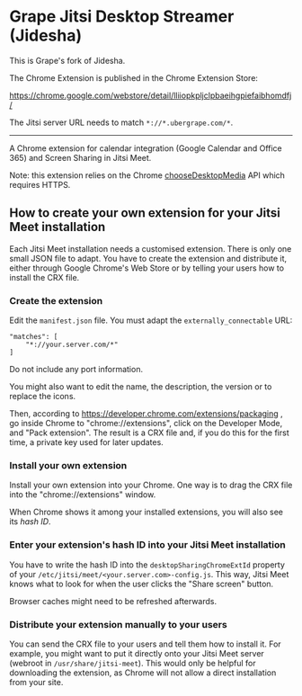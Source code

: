 Grape Jitsi Desktop Streamer (Jidesha)
=======

This is Grape's fork of Jidesha.

The Chrome Extension is published in the Chrome Extension Store:

https://chrome.google.com/webstore/detail/lliiopkpljclpbaeihgpiefaibhomdfj/

The Jitsi server URL needs to match `*://*.ubergrape.com/*`.

---

A Chrome extension for calendar integration (Google Calendar and Office 365) and Screen Sharing in Jitsi Meet.

Note: this extension relies on the Chrome [chooseDesktopMedia](https://developer.chrome.com/extensions/desktopCapture) API which requires HTTPS.

## How to create your own extension for your Jitsi Meet installation

Each Jitsi Meet installation needs a customised extension.
There is only one small JSON file to adapt. You have
to create the extension and distribute it, either through
Google Chrome's Web Store or by telling your users how to
install the CRX file.

### Create the extension

Edit the `manifest.json` file. You must adapt the `externally_connectable`
URL:

    "matches": [
        "*://your.server.com/*"
    ]

Do not include any port information.

You might also want to edit the name, the description, the version or
to replace the icons.

Then, according to https://developer.chrome.com/extensions/packaging ,
go inside Chrome to "chrome://extensions", click on the Developer Mode,
and "Pack extension". The result is a CRX file and, if you do this for
the first time, a private key used for later updates.

### Install your own extension

Install your own extension into your Chrome. One way is to drag the
CRX file into the "chrome://extensions" window.

When Chrome shows it among your installed extensions,
you will also see its *hash ID*.

### Enter your extension's hash ID into your Jitsi Meet installation 

You have to write the hash ID into the `desktopSharingChromeExtId`
property of your `/etc/jitsi/meet/<your.server.com>-config.js`.
This way, Jitsi Meet knows what to look for when the user clicks
the "Share screen" button.

Browser caches might need to be refreshed afterwards.

### Distribute your extension manually to your users

You can send the CRX file to your users and tell them how to
install it. For example, you might want to put it
directly onto your Jitsi Meet server (webroot in `/usr/share/jitsi-meet`).
This would only be helpful for downloading the extension, as
Chrome will not allow a direct installation from your site.
